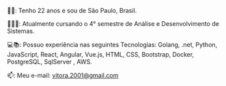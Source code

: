 👦🏽: Tenho 22 anos e sou de São Paulo, Brasil.

👨🏽‍🎓: Atualmente cursando o 4° semestre de Análise e Desenvolvimento de Sistemas.

💻📚: Possuo experiência nas seguintes Tecnologias: Golang, .net, Python, JavaScript, React, Angular, Vue.js, HTML, CSS, Bootstrap, Docker, PostgreSQL, SqlServer , AWS.

📫: Meu e-mail: vitora.2001@gmail.com
